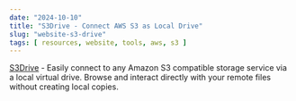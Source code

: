 ```yaml
---
date: "2024-10-10"
title: "S3Drive - Connect AWS S3 as Local Drive"
slug: "website-s3-drive"
tags: [ resources, website, tools, aws, s3 ]
---
```




[S3Drive][1] - Easily connect to any Amazon S3 compatible storage service via a local virtual drive. Browse and interact directly with your remote files without creating local copies.



  [1]: https://www.nsoftware.com/s3drive
